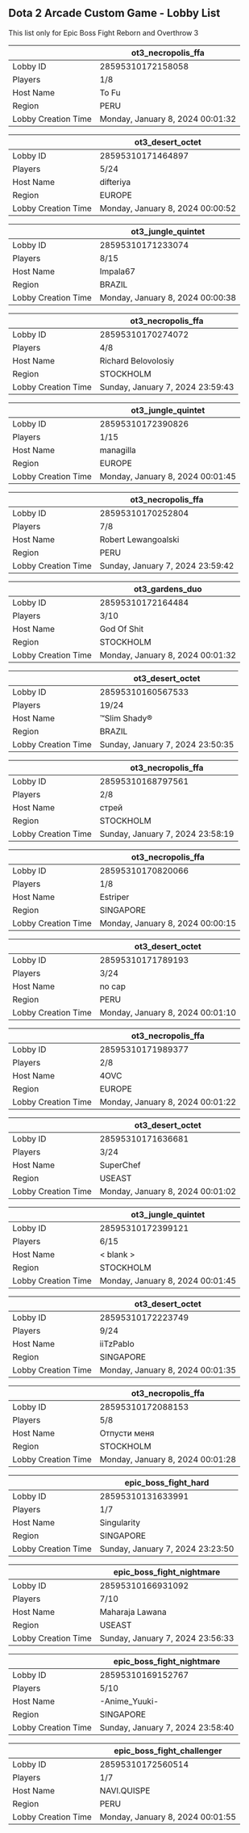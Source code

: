 ## Dota 2 Arcade Custom Game - Lobby List

This list only for Epic Boss Fight Reborn and Overthrow 3

|  | ot3_necropolis_ffa |
| ------ | ------ |
| Lobby ID | 28595310172158058 |
| Players | 1/8 |
| Host Name | To Fu |
| Region | PERU |
| Lobby Creation Time | Monday, January 8, 2024 00:01:32 |


|  | ot3_desert_octet |
| ------ | ------ |
| Lobby ID | 28595310171464897 |
| Players | 5/24 |
| Host Name | difteriya |
| Region | EUROPE |
| Lobby Creation Time | Monday, January 8, 2024 00:00:52 |


|  | ot3_jungle_quintet |
| ------ | ------ |
| Lobby ID | 28595310171233074 |
| Players | 8/15 |
| Host Name | Impala67 |
| Region | BRAZIL |
| Lobby Creation Time | Monday, January 8, 2024 00:00:38 |


|  | ot3_necropolis_ffa |
| ------ | ------ |
| Lobby ID | 28595310170274072 |
| Players | 4/8 |
| Host Name | Richard Belovolosiy |
| Region | STOCKHOLM |
| Lobby Creation Time | Sunday, January 7, 2024 23:59:43 |


|  | ot3_jungle_quintet |
| ------ | ------ |
| Lobby ID | 28595310172390826 |
| Players | 1/15 |
| Host Name | managilla |
| Region | EUROPE |
| Lobby Creation Time | Monday, January 8, 2024 00:01:45 |


|  | ot3_necropolis_ffa |
| ------ | ------ |
| Lobby ID | 28595310170252804 |
| Players | 7/8 |
| Host Name | Robert Lewangoalski |
| Region | PERU |
| Lobby Creation Time | Sunday, January 7, 2024 23:59:42 |


|  | ot3_gardens_duo |
| ------ | ------ |
| Lobby ID | 28595310172164484 |
| Players | 3/10 |
| Host Name | God Of Shit |
| Region | STOCKHOLM |
| Lobby Creation Time | Monday, January 8, 2024 00:01:32 |


|  | ot3_desert_octet |
| ------ | ------ |
| Lobby ID | 28595310160567533 |
| Players | 19/24 |
| Host Name | ™Slim Shady® |
| Region | BRAZIL |
| Lobby Creation Time | Sunday, January 7, 2024 23:50:35 |


|  | ot3_necropolis_ffa |
| ------ | ------ |
| Lobby ID | 28595310168797561 |
| Players | 2/8 |
| Host Name | стрей |
| Region | STOCKHOLM |
| Lobby Creation Time | Sunday, January 7, 2024 23:58:19 |


|  | ot3_necropolis_ffa |
| ------ | ------ |
| Lobby ID | 28595310170820066 |
| Players | 1/8 |
| Host Name | Estriper |
| Region | SINGAPORE |
| Lobby Creation Time | Monday, January 8, 2024 00:00:15 |


|  | ot3_desert_octet |
| ------ | ------ |
| Lobby ID | 28595310171789193 |
| Players | 3/24 |
| Host Name | no cap |
| Region | PERU |
| Lobby Creation Time | Monday, January 8, 2024 00:01:10 |


|  | ot3_necropolis_ffa |
| ------ | ------ |
| Lobby ID | 28595310171989377 |
| Players | 2/8 |
| Host Name | 4OVC |
| Region | EUROPE |
| Lobby Creation Time | Monday, January 8, 2024 00:01:22 |


|  | ot3_desert_octet |
| ------ | ------ |
| Lobby ID | 28595310171636681 |
| Players | 3/24 |
| Host Name | SuperChef |
| Region | USEAST |
| Lobby Creation Time | Monday, January 8, 2024 00:01:02 |


|  | ot3_jungle_quintet |
| ------ | ------ |
| Lobby ID | 28595310172399121 |
| Players | 6/15 |
| Host Name | < blank > |
| Region | STOCKHOLM |
| Lobby Creation Time | Monday, January 8, 2024 00:01:45 |


|  | ot3_desert_octet |
| ------ | ------ |
| Lobby ID | 28595310172223749 |
| Players | 9/24 |
| Host Name | iiTzPablo |
| Region | SINGAPORE |
| Lobby Creation Time | Monday, January 8, 2024 00:01:35 |


|  | ot3_necropolis_ffa |
| ------ | ------ |
| Lobby ID | 28595310172088153 |
| Players | 5/8 |
| Host Name | Отпусти меня |
| Region | STOCKHOLM |
| Lobby Creation Time | Monday, January 8, 2024 00:01:28 |


|  | epic_boss_fight_hard |
| ------ | ------ |
| Lobby ID | 28595310131633991 |
| Players | 1/7 |
| Host Name | Singularity |
| Region | SINGAPORE |
| Lobby Creation Time | Sunday, January 7, 2024 23:23:50 |


|  | epic_boss_fight_nightmare |
| ------ | ------ |
| Lobby ID | 28595310166931092 |
| Players | 7/10 |
| Host Name | Maharaja Lawana |
| Region | USEAST |
| Lobby Creation Time | Sunday, January 7, 2024 23:56:33 |


|  | epic_boss_fight_nightmare |
| ------ | ------ |
| Lobby ID | 28595310169152767 |
| Players | 5/10 |
| Host Name | -Anime_Yuuki- |
| Region | SINGAPORE |
| Lobby Creation Time | Sunday, January 7, 2024 23:58:40 |


|  | epic_boss_fight_challenger |
| ------ | ------ |
| Lobby ID | 28595310172560514 |
| Players | 1/7 |
| Host Name | NAVI.QUISPE |
| Region | PERU |
| Lobby Creation Time | Monday, January 8, 2024 00:01:55 |


